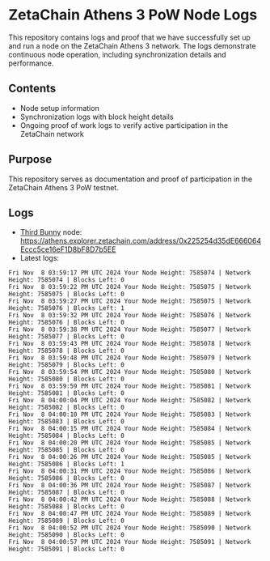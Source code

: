 # ZetaChain Athens 3 PoW Node Logs
This repository contains logs and proof that we have successfully set up and run a node on the ZetaChain Athens 3 network. The logs demonstrate continuous node operation, including synchronization details and performance.

## Contents
- Node setup information
- Synchronization logs with block height details
- Ongoing proof of work logs to verify active participation in the ZetaChain network

## Purpose
This repository serves as documentation and proof of participation in the ZetaChain Athens 3 PoW testnet.

## Logs

- [Third Bunny](https://thirdbunny.xyz/) node: https://athens.explorer.zetachain.com/address/0x225254d35dE666064Eccc5ce16eF1D8bF8D7b5EE
- Latest logs:
```
Fri Nov  8 03:59:17 PM UTC 2024 Your Node Height: 7585074 | Network Height: 7585074 | Blocks Left: 0
Fri Nov  8 03:59:22 PM UTC 2024 Your Node Height: 7585075 | Network Height: 7585075 | Blocks Left: 0
Fri Nov  8 03:59:27 PM UTC 2024 Your Node Height: 7585075 | Network Height: 7585076 | Blocks Left: 1
Fri Nov  8 03:59:32 PM UTC 2024 Your Node Height: 7585076 | Network Height: 7585076 | Blocks Left: 0
Fri Nov  8 03:59:38 PM UTC 2024 Your Node Height: 7585077 | Network Height: 7585077 | Blocks Left: 0
Fri Nov  8 03:59:43 PM UTC 2024 Your Node Height: 7585078 | Network Height: 7585078 | Blocks Left: 0
Fri Nov  8 03:59:48 PM UTC 2024 Your Node Height: 7585079 | Network Height: 7585079 | Blocks Left: 0
Fri Nov  8 03:59:54 PM UTC 2024 Your Node Height: 7585080 | Network Height: 7585080 | Blocks Left: 0
Fri Nov  8 03:59:59 PM UTC 2024 Your Node Height: 7585081 | Network Height: 7585081 | Blocks Left: 0
Fri Nov  8 04:00:04 PM UTC 2024 Your Node Height: 7585082 | Network Height: 7585082 | Blocks Left: 0
Fri Nov  8 04:00:10 PM UTC 2024 Your Node Height: 7585083 | Network Height: 7585083 | Blocks Left: 0
Fri Nov  8 04:00:15 PM UTC 2024 Your Node Height: 7585084 | Network Height: 7585084 | Blocks Left: 0
Fri Nov  8 04:00:20 PM UTC 2024 Your Node Height: 7585085 | Network Height: 7585085 | Blocks Left: 0
Fri Nov  8 04:00:26 PM UTC 2024 Your Node Height: 7585085 | Network Height: 7585086 | Blocks Left: 1
Fri Nov  8 04:00:31 PM UTC 2024 Your Node Height: 7585086 | Network Height: 7585086 | Blocks Left: 0
Fri Nov  8 04:00:36 PM UTC 2024 Your Node Height: 7585087 | Network Height: 7585087 | Blocks Left: 0
Fri Nov  8 04:00:42 PM UTC 2024 Your Node Height: 7585088 | Network Height: 7585088 | Blocks Left: 0
Fri Nov  8 04:00:47 PM UTC 2024 Your Node Height: 7585089 | Network Height: 7585089 | Blocks Left: 0
Fri Nov  8 04:00:52 PM UTC 2024 Your Node Height: 7585090 | Network Height: 7585090 | Blocks Left: 0
Fri Nov  8 04:00:57 PM UTC 2024 Your Node Height: 7585091 | Network Height: 7585091 | Blocks Left: 0
```

